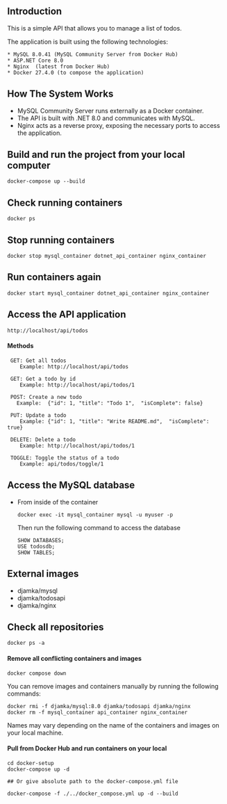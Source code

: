 ## Introduction

This is a simple  API  that allows you to manage a list of todos. <br>

The application is built using the following technologies:

	* MySQL 8.0.41 (MySQL Community Server from Docker Hub)
	* ASP.NET Core 8.0
	* Nginx  (latest from Docker Hub)
	* Docker 27.4.0 (to compose the application)

## How The System Works

* MySQL Community Server runs externally as a Docker container.<br/>
* The API is built with .NET 8.0 and communicates with MySQL.
* Nginx acts as a reverse proxy, exposing the necessary ports to access the application.



## Build and run the project from your local computer
```
docker-compose up --build
```
## Check running containers
```
docker ps
```
## Stop running containers
```
docker stop mysql_container dotnet_api_container nginx_container
```
## Run containers again
```
docker start mysql_container dotnet_api_container nginx_container
```
## Access the API application
```	
http://localhost/api/todos
```
#### Methods

	 GET: Get all todos
		Example: http://localhost/api/todos
		 
	 GET: Get a todo by id
		Example: http://localhost/api/todos/1
		
	 POST: Create a new todo
	   Example:  {"id": 1, "title": "Todo 1",  "isComplete": false}
			
	 PUT: Update a todo
		Example: {"id": 1, "title": "Write README.md",  "isComplete": true}
	 
	 DELETE: Delete a todo
		Example: http://localhost/api/todos/1

	 TOGGLE: Toggle the status of a todo
		Example: api/todos/toggle/1
	   
## Access the MySQL database 

* From inside of the container

   ```docker exec -it mysql_container mysql -u myuser -p```
  
  Then run the following command to access the database

   ```
  SHOW DATABASES;
  USE todosdb;
   SHOW TABLES;
   ```

## External images

  * djamka/mysql
  * djamka/todosapi 
  * djamka/nginx

  ## Check all repositories
  ```
  docker ps -a
  ```
  #### Remove all conflicting containers and images
  ```
  docker compose down

  ```
  You can remove images and containers manually by running the following commands:
  ```
  docker rmi -f djamka/mysql:8.0 djamka/todosapi djamka/nginx
  docker rm -f mysql_container api_container nginx_container
  ```
  Names may vary depending on the name of the containers and images on your local machine.
 
 #### Pull from Docker Hub and run containers on your local 
	
	cd docker-setup
    docker-compose up -d
	
	## Or give absolute path to the docker-compose.yml file
	
	docker-compose -f ./../docker_compose.yml up -d --build